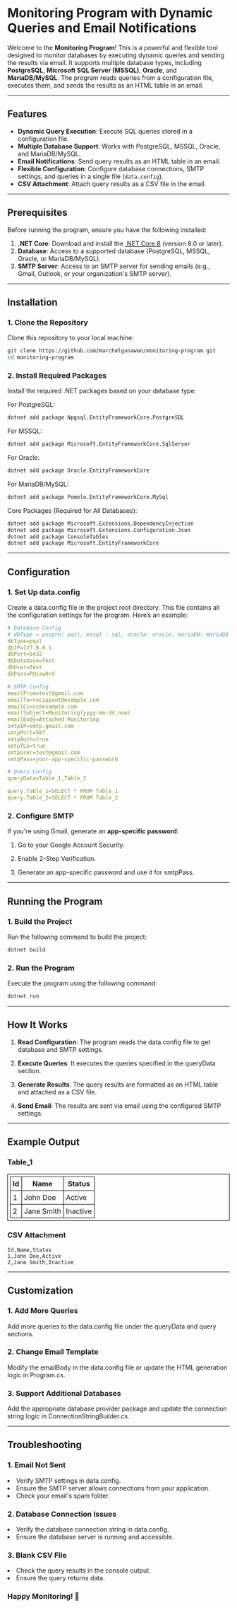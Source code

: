 # Monitoring Program with Dynamic Queries and Email Notifications

Welcome to the **Monitoring Program**! This is a powerful and flexible tool designed to monitor databases by executing dynamic queries and sending the results via email. It supports multiple database types, including **PostgreSQL**, **Microsoft SQL Server (MSSQL)**, **Oracle**, and **MariaDB/MySQL**. The program reads queries from a configuration file, executes them, and sends the results as an HTML table in an email.

---

## Features

- **Dynamic Query Execution**: Execute SQL queries stored in a configuration file.
- **Multiple Database Support**: Works with PostgreSQL, MSSQL, Oracle, and MariaDB/MySQL.
- **Email Notifications**: Send query results as an HTML table in an email.
- **Flexible Configuration**: Configure database connections, SMTP settings, and queries in a single file (`data.config`).
- **CSV Attachment**: Attach query results as a CSV file in the email.

---

## Prerequisites

Before running the program, ensure you have the following installed:

1. **.NET Core**: Download and install the [.NET Core 8](https://dotnet.microsoft.com/en-us/download) (version 8.0 or later).
2. **Database**: Access to a supported database (PostgreSQL, MSSQL, Oracle, or MariaDB/MySQL).
3. **SMTP Server**: Access to an SMTP server for sending emails (e.g., Gmail, Outlook, or your organization's SMTP server).

---

## Installation

### 1. Clone the Repository
Clone this repository to your local machine:

```bash
git clone https://github.com/marchelgunawan/monitoring-program.git
cd monitoring-program
```

### 2. Install Required Packages 

Install the required .NET packages based on your database type:

For PostgreSQL:
```bash
dotnet add package Npgsql.EntityFrameworkCore.PostgreSQL
```
For MSSQL:
```bash
dotnet add package Microsoft.EntityFrameworkCore.SqlServer
```
For Oracle:
```bash
dotnet add package Oracle.EntityFrameworkCore
```
For MariaDB/MySQL:
```bash
dotnet add package Pomelo.EntityFrameworkCore.MySql
```
Core Packages (Required for All Databases):
```bash
dotnet add package Microsoft.Extensions.DependencyInjection
dotnet add package Microsoft.Extensions.Configuration.Json
dotnet add package ConsoleTables
dotnet add package Microsoft.EntityFrameworkCore
```

---
## Configuration
### 1. Set Up data.config
Create a data.config file in the project root directory. This file contains all the configuration settings for the program. Here’s an example:

```yaml
# Database Config
# dbType = posgre: pqsl, mssql : sql, oracle: oracle, mariaDB: mariaDB
dbType=pqsl
dbIP=127.0.0.1
dbPort=5432
dbDatabase=Test
dbUser=Test
dbPass=P@ssw0rd

# SMTP Config
emailFrom=test@gmail.com
emailTo=recipient@example.com
emailCc=cc@example.com
emailSubject=Monitoring(yyyy-mm-dd_now)
emailBody=Attached Monitoring
smtpIP=smtp.gmail.com
smtpPort=587
smtpAuth=true
smtpTLS=true
smtpUser=test@gmail.com
smtpPass=your-app-specific-password

# Query Config
queryData=Table_1,Table_2

query.Table_1=SELECT * FROM Table_1
query.Table_2=SELECT * FROM Table_2
```

### 2. Configure SMTP

If you're using Gmail, generate an <b>app-specific password</b>:

1. Go to your Google Account Security.

2. Enable 2-Step Verification.

3. Generate an app-specific password and use it for smtpPass.

---

## Running the Program
### 1. Build the Project
Run the following command to build the project:

```bash
dotnet build
```
### 2. Run the Program
Execute the program using the following command:

```bash
dotnet run
```

---
## How It Works
1. <b>Read Configuration</b>: The program reads the data.config file to get database and SMTP settings.

2. <b>Execute Queries</b>: It executes the queries specified in the queryData section.

3. <b>Generate Results</b>: The query results are formatted as an HTML table and attached as a CSV file.

4. <b>Send Email</b>: The results are sent via email using the configured SMTP settings.

---
## Example Output
<html>
<head>
    <style>
        table, th, td { border: 1px solid black; border-collapse: collapse; padding: 5px; }
    </style>
</head>
<body>
    <h3>Table_1</h3>
    <table>
        <tr>
            <th>Id</th>
            <th>Name</th>
            <th>Status</th>
        </tr>
        <tr>
            <td>1</td>
            <td>John Doe</td>
            <td>Active</td>
        </tr>
        <tr>
            <td>2</td>
            <td>Jane Smith</td>
            <td>Inactive</td>
        </tr>
    </table>
</body>
</html>

### CSV Attachment
```csv
Id,Name,Status
1,John Doe,Active
2,Jane Smith,Inactive
```

---
## Customization
### 1. Add More Queries

Add more queries to the data.config file under the queryData and query sections.

### 2. Change Email Template

Modify the emailBody in the data.config file or update the HTML generation logic in Program.cs.

### 3. Support Additional Databases

Add the appropriate database provider package and update the connection string logic in ConnectionStringBuilder.cs.

---
## Troubleshooting
### 1. Email Not Sent
<li>Verify SMTP settings in data.config.</li>
<li>Ensure the SMTP server allows connections from your application.</li>
<li>Check your email's spam folder.</li>

### 2. Database Connection Issues
<li>Verify the database connection string in data.config.</li>
<li>Ensure the database server is running and accessible.</li>

### 3. Blank CSV File
<li>Check the query results in the console output.</li>
<li>Ensure the query returns data.</li>


### Happy Monitoring! 🚀